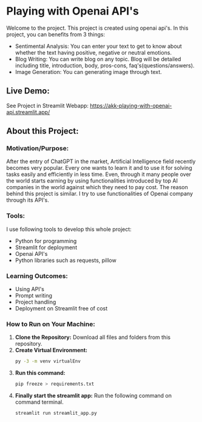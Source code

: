 # Playing with Openai API's

Welcome to the project. This project is created using openai api's. In this project, you can benefits from 3 things:
- Sentimental Analysis: You can enter your text to get to know about whether the text having positive, negative or neutral emotions.
- Blog Writing: You can write blog on any topic. Blog will be detailed including title, introduction, body, pros-cons, faq's(questions/answers).
- Image Generation: You can generating image through text.

  
## Live Demo:

See Project in Streamlit Webapp: https://akk-playing-with-openai-api.streamlit.app/

## About this Project:

### Motivation/Purpose:

After the entry of ChatGPT in the market, Artificial Intelligence field recently becomes very popular. Every one wants to learn it and to use it for solving tasks easily and efficiently in less time. Even, through it many people over the world starts earning by using functionalities introduced by top AI companies in the world against which they need to pay cost. The reason behind this project is similar. I try to use functionalities of Openai company through its API's. 

### Tools:

I use following tools to develop this whole project:

- Python for programming
- Streamlit for deployment
- Openai API's
- Python libraries such as requests, pillow
  


### Learning Outcomes:

- Using API's
- Prompt writing
- Project handling
- Deployment on Streamlit free of cost


### How to Run on Your Machine:

1. **Clone the Repository:** Download all files and folders from this repository.
2. **Create Virtual Environment:**
   ```bash
   py -3 -m venv virtualEnv
3. **Run this command:**
   ```bash
   pip freeze > requirements.txt
4. **Finally start the streamlit app:** Run the following command on command terminal.
   ```bash
   streamlit run streamlit_app.py
